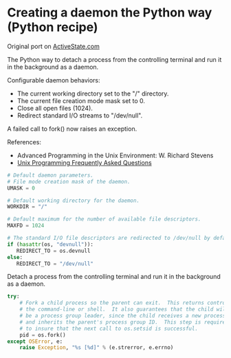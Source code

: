 # Creating a daemon the Python way (Python recipe)

Original port on [ActiveState.com](http://code.activestate.com/recipes/278731-creating-a-daemon-the-python-way/)

The Python way to detach a process from the controlling terminal and run it in the background as a daemon.

Configurable daemon behaviors:

 - The current working directory set to the "/" directory.
 - The current file creation mode mask set to 0.
 - Close all open files (1024). 
 - Redirect standard I/O streams to "/dev/null".

A failed call to fork() now raises an exception.

References:

 - Advanced Programming in the Unix Environment: W. Richard Stevens
 -  [Unix Programming Frequently Asked Questions](http://www.erlenstar.demon.co.uk/unix/faq_toc.html)
 
```python
# Default daemon parameters.
# File mode creation mask of the daemon.
UMASK = 0

# Default working directory for the daemon.
WORKDIR = "/"

# Default maximum for the number of available file descriptors.
MAXFD = 1024

# The standard I/O file descriptors are redirected to /dev/null by default.
if (hasattr(os, "devnull")):
   REDIRECT_TO = os.devnull
else:
   REDIRECT_TO = "/dev/null"
```

Detach a process from the controlling terminal and run it in the background as a daemon.

```python
try:
    # Fork a child process so the parent can exit.  This returns control to
    # the command-line or shell.  It also guarantees that the child will not
    # be a process group leader, since the child receives a new process ID
    # and inherits the parent's process group ID.  This step is required
    # to insure that the next call to os.setsid is successful.
    pid = os.fork()
except OSError, e:
    raise Exception, "%s [%d]" % (e.strerror, e.errno)
```

